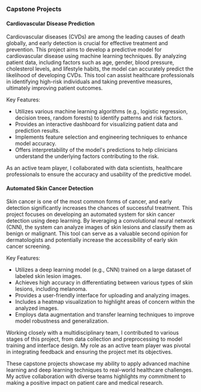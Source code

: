 
### Capstone Projects

#### Cardiovascular Disease Prediction
Cardiovascular diseases (CVDs) are among the leading causes of death globally, and early detection is crucial for effective treatment and prevention. This project aims to develop a predictive model for cardiovascular disease using machine learning techniques. By analyzing patient data, including factors such as age, gender, blood pressure, cholesterol levels, and lifestyle habits, the model can accurately predict the likelihood of developing CVDs. This tool can assist healthcare professionals in identifying high-risk individuals and taking preventive measures, ultimately improving patient outcomes.

Key Features:
- Utilizes various machine learning algorithms (e.g., logistic regression, decision trees, random forests) to identify patterns and risk factors.
- Provides an interactive dashboard for visualizing patient data and prediction results.
- Implements feature selection and engineering techniques to enhance model accuracy.
- Offers interpretability of the model's predictions to help clinicians understand the underlying factors contributing to the risk.

As an active team player, I collaborated with data scientists, healthcare professionals to ensure the accuracy and usability of the predictive model.

#### Automated Skin Cancer Detection
Skin cancer is one of the most common forms of cancer, and early detection significantly increases the chances of successful treatment. This project focuses on developing an automated system for skin cancer detection using deep learning. By leveraging a convolutional neural network (CNN), the system can analyze images of skin lesions and classify them as benign or malignant. This tool can serve as a valuable second opinion for dermatologists and potentially increase the accessibility of early skin cancer screening.

Key Features:
- Utilizes a deep learning model (e.g., CNN) trained on a large dataset of labeled skin lesion images.
- Achieves high accuracy in differentiating between various types of skin lesions, including melanoma.
- Provides a user-friendly interface for uploading and analyzing images.
- Includes a heatmap visualization to highlight areas of concern within the analyzed images.
- Employs data augmentation and transfer learning techniques to improve model robustness and generalization.

Working closely with a multidisciplinary team, I contributed to various stages of this project, from data collection and preprocessing to model training and interface design. My role as an active team player was pivotal in integrating feedback and ensuring the project met its objectives.

These capstone projects showcase my ability to apply advanced machine learning and deep learning techniques to real-world healthcare challenges. My active collaboration with diverse teams highlights my commitment to making a positive impact on patient care and medical research.

